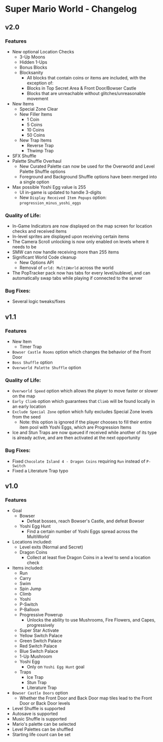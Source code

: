 # Super Mario World - Changelog


## v2.0

### Features

- New optional Location Checks
	- 3-Up Moons
	- Hidden 1-Ups
	- Bonus Blocks
	- Blocksanity
		- All blocks that contain coins or items are included, with the exception of:
		- Blocks in Top Secret Area & Front Door/Bowser Castle
		- Blocks that are unreachable without glitches/unreasonable movement
- New Items
	- Special Zone Clear
	- New Filler Items
		- 1 Coin
		- 5 Coins
		- 10 Coins
		- 50 Coins
	- New Trap Items
		- Reverse Trap
		- Thwimp Trap
- SFX Shuffle
- Palette Shuffle Overhaul
	- New Curated Palette can now be used for the Overworld and Level Palette Shuffle options
	- Foreground and Background Shuffle options have been merged into a single option
- Max possible Yoshi Egg value is 255
	- UI in-game is updated to handle 3-digits
	- New `Display Received Item Popups` option: `progression_minus_yoshi_eggs`

### Quality of Life:

- In-Game Indicators are now displayed on the map screen for location checks and received items
- In-level sprites are displayed upon receiving certain items
- The Camera Scroll unlocking is now only enabled on levels where it needs to be
- SMW can now handle receiving more than 255 items
- Significant World Code cleanup
	- New Options API
	- Removal of `orld: MultiWorld` across the world
- The PopTracker pack now has tabs for every level/sublevel, and can automatically swap tabs while playing if connected to the server

### Bug Fixes:

- Several logic tweaks/fixes


## v1.1

### Features

- New Item
	- Timer Trap
- `Bowser Castle Rooms` option which changes the behavior of the Front Door
- `Boss Shuffle` option
- `Overworld Palette Shuffle` option

### Quality of Life:

- `Overworld Speed` option which allows the player to move faster or slower on the map
- `Early Climb` option which guarantees that `Climb` will be found locally in an early location
- `Exclude Special Zone` option which fully excludes Special Zone levels from the seed
	- Note: this option is ignored if the player chooses to fill their entire item pool with Yoshi Eggs, which are Progression Items
- Ice and Stun Traps are now queued if received while another of its type is already active, and are then activated at the next opportunity

### Bug Fixes:

- Fixed `Chocolate Island 4 - Dragon Coins` requiring `Run` instead of `P-Switch`
- Fixed a Literature Trap typo


## v1.0

### Features

- Goal
	- Bowser
		- Defeat bosses, reach Bowser's Castle, and defeat Bowser
	- Yoshi Egg Hunt
		- Find a certain number of Yoshi Eggs spread across the MultiWorld`
- Locations included:
	- Level exits (Normal and Secret)
	- Dragon Coins
		- Collect at least five Dragon Coins in a level to send a location check
- Items included:
	- Run
	- Carry
	- Swim
	- Spin Jump
	- Climb
	- Yoshi
	- P-Switch
	- P-Balloon
	- Progressive Powerup
		- Unlocks the ability to use Mushrooms, Fire Flowers, and Capes, progressively
	- Super Star Activate
	- Yellow Switch Palace
	- Green Switch Palace
	- Red Switch Palace
	- Blue Switch Palace
	- 1-Up Mushroom
	- Yoshi Egg
		- Only on `Yoshi Egg Hunt` goal
	- Traps
		- Ice Trap
		- Stun Trap
		- Literature Trap
- `Bowser Castle Doors` option
	- Whether the Front Door and Back Door map tiles lead to the Front Door or Back Door levels
- Level Shuffle is supported
- Autosave is supported
- Music Shuffle is supported
- Mario's palette can be selected
- Level Palettes can be shuffled
- Starting life count can be set

